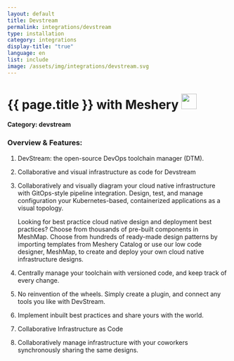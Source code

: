 ```yaml
---
layout: default
title: Devstream
permalink: integrations/devstream
type: installation
category: integrations
display-title: "true"
language: en
list: include
image: /assets/img/integrations/devstream.svg
---
```


<h1>{{ page.title }} with Meshery <img src="{{ page.image }}" style="width: 35px; height: 35px;" /></h1>


#### Category: devstream

### Overview & Features:
1. DevStream: the open-source DevOps toolchain manager (DTM).

2. Collaborative and visual infrastructure as code for Devstream

4. 
    Collaboratively and visually diagram your cloud native infrastructure with GitOps-style pipeline integration. Design, test, and manage configuration your Kubernetes-based, containerized applications as a visual topology.



    Looking for best practice cloud native design and deployment best practices? Choose from thousands of pre-built components in MeshMap. Choose from hundreds of ready-made design patterns by importing templates from Meshery Catalog or use our low code designer, MeshMap, to create and deploy your own cloud native infrastructure designs.



5. Centrally manage your toolchain with versioned code, and keep track of every change.

6. No reinvention of the wheels. Simply create a plugin, and connect any tools you like with DevStream.

7. Implement inbuilt best practices and share yours with the world.

8. Collaborative Infrastructure as Code

9. Collaboratively manage infrastructure with your coworkers synchronously sharing the same designs.

